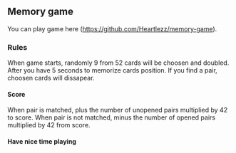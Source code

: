 ## Memory game

You can play game here (https://github.com/Heartlezz/memory-game).

### Rules
When game starts, randomly 9 from 52 cards will be choosen and doubled. 
After you have 5 seconds to memorize cards position. If you find a pair, choosen cards will dissapear. 

#### Score
When pair is matched, plus the number of unopened pairs multiplied by 42 to score. 
When pair is not matched, minus the number of opened pairs multiplied by 42 from score.

#### Have nice time playing
